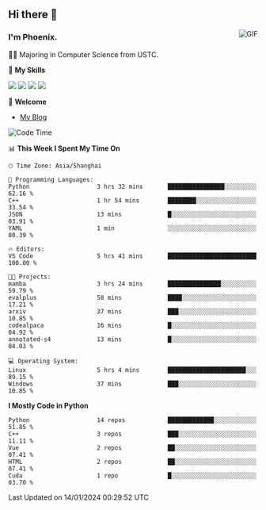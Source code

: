 ## Hi there 👋
<img align="right" alt="GIF" src="https://raw.githubusercontent.com/JoeyBling/JoeyBling/master/pic/pusheencode.gif" />

### I'm Phoenix.

👨‍🎓 Majoring in Computer Science from USTC.

🌟 **My Skills**

![](https://img.shields.io/badge/-Python-3e74a2?style=flat-square&logo=Python&logoColor=fff)
![](https://img.shields.io/badge/-C++-9f62a5?style=flat&logo=cplusplus&logoColor=white)
![](https://img.shields.io/badge/-Linux-185886?style=flat-square&logo=Linux&logoColor=fff)
![](https://img.shields.io/badge/-Rust-ff4136?style=flat-square&logo=Rust&logoColor=fff)

💬 **Welcome**

- [My Blog](https://ysy-phoenix.github.io/)

<!--START_SECTION:waka-->
![Code Time](http://img.shields.io/badge/Code%20Time-481%20hrs%2054%20mins-blue)

📊 **This Week I Spent My Time On** 

```text
🕑︎ Time Zone: Asia/Shanghai

💬 Programming Languages: 
Python                   3 hrs 32 mins       ████████████████░░░░░░░░░   62.16 % 
C++                      1 hr 54 mins        ████████░░░░░░░░░░░░░░░░░   33.54 % 
JSON                     13 mins             █░░░░░░░░░░░░░░░░░░░░░░░░   03.91 % 
YAML                     1 min               ░░░░░░░░░░░░░░░░░░░░░░░░░   00.39 % 

🔥 Editors: 
VS Code                  5 hrs 41 mins       █████████████████████████   100.00 % 

🐱‍💻 Projects: 
mamba                    3 hrs 24 mins       ███████████████░░░░░░░░░░   59.79 % 
evalplus                 58 mins             ████░░░░░░░░░░░░░░░░░░░░░   17.21 % 
arxiv                    37 mins             ███░░░░░░░░░░░░░░░░░░░░░░   10.85 % 
codealpaca               16 mins             █░░░░░░░░░░░░░░░░░░░░░░░░   04.92 % 
annotated-s4             13 mins             █░░░░░░░░░░░░░░░░░░░░░░░░   04.03 % 

💻 Operating System: 
Linux                    5 hrs 4 mins        ██████████████████████░░░   89.15 % 
Windows                  37 mins             ███░░░░░░░░░░░░░░░░░░░░░░   10.85 % 
```

**I Mostly Code in Python** 

```text
Python                   14 repos            █████████████░░░░░░░░░░░░   51.85 % 
C++                      3 repos             ███░░░░░░░░░░░░░░░░░░░░░░   11.11 % 
Vue                      2 repos             ██░░░░░░░░░░░░░░░░░░░░░░░   07.41 % 
HTML                     2 repos             ██░░░░░░░░░░░░░░░░░░░░░░░   07.41 % 
Cuda                     1 repo              █░░░░░░░░░░░░░░░░░░░░░░░░   03.70 % 
```




 Last Updated on 14/01/2024 00:29:52 UTC
<!--END_SECTION:waka-->

<!--
**ysy-phoenix/ysy-phoenix** is a ✨ _special_ ✨ repository because its `README.md` (this file) appears on your GitHub profile.

Here are some ideas to get you started:

- 🔭 I’m currently working on ...
- 🌱 I’m currently learning ...
- 👯 I’m looking to collaborate on ...
- 🤔 I’m looking for help with ...
- 💬 Ask me about ...
- 📫 How to reach me: ...
- 😄 Pronouns: ...
- ⚡ Fun fact: ...
-->
